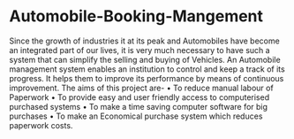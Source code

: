 # Automobile-Booking-Mangement
  Since the growth of industries it at its peak and Automobiles have become an integrated part of our lives, it is very much necessary to have such a system that can simplify the selling and buying of Vehicles. An Automobile management system enables an institution to control and keep a track of its progress. It helps them to improve its performance by means of continuous improvement.
The aims of this project are-
•	To reduce manual labour of Paperwork
•	To provide easy and user friendly access to computerised purchased systems
•	To make a time saving computer software for big purchases
•	To make an Economical purchase system which reduces paperwork costs.

